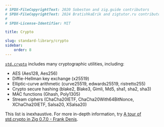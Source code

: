 ```yaml
---
# SPDX-FileCopyrightText: 2020 Sobeston and zig.guide contributors
# SPDX-FileCopyrightText: 2024 BratishkaErik and zigtutor.ru contributors
#
# SPDX-License-Identifier: MIT

title: Crypto

slug: standard-library/crypto
sidebar:
    order: 8
---
```


[`std.crypto`](https://ziglang.org/documentation/master/std/#std.crypto)
includes many cryptographic utilities, including:

- AES (Aes128, Aes256)
- Diffie-Hellman key exchange (x25519)
- Elliptic-curve arithmetic (curve25519, edwards25519, ristretto255)
- Crypto secure hashing (blake2, Blake3, Gimli, Md5, sha1, sha2, sha3)
- MAC functions (Ghash, Poly1305)
- Stream ciphers (ChaCha20IETF, ChaCha20With64BitNonce, XChaCha20IETF, Salsa20,
  XSalsa20)

This list is inexhaustive. For more in-depth information, try
[A tour of std.crypto in Zig 0.7.0 - Frank Denis](https://www.youtube.com/watch?v=9t6Y7KoCvyk).
